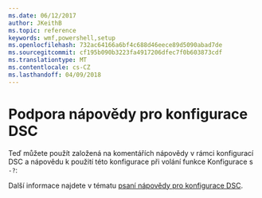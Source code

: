 ```yaml
---
ms.date: 06/12/2017
author: JKeithB
ms.topic: reference
keywords: wmf,powershell,setup
ms.openlocfilehash: 732ac64166a6bf4c688d46eece89d5090abad7de
ms.sourcegitcommit: cf195b090b3223fa4917206dfec7f0b603873cdf
ms.translationtype: MT
ms.contentlocale: cs-CZ
ms.lasthandoff: 04/09/2018
---
```

# <a name="help-support-for-dsc-configurations"></a>Podpora nápovědy pro konfigurace DSC

Teď můžete použít založená na komentářích nápovědy v rámci konfigurací DSC a nápovědu k použití této konfigurace při volání funkce Konfigurace s `-?`:

Další informace najdete v tématu [psaní nápovědy pro konfigurace DSC](https://msdn.microsoft.com/powershell/dsc/confighelp).